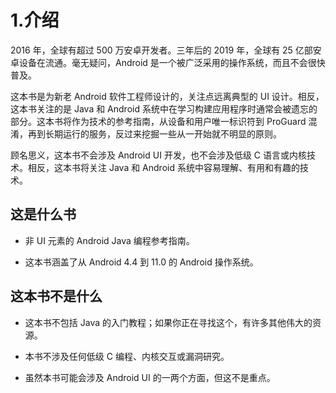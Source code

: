 # 1.介绍

2016 年，全球有超过 500 万安卓开发者。三年后的 2019 年，全球有 25 亿部安卓设备在流通。毫无疑问，Android 是一个被广泛采用的操作系统，而且不会很快普及。

这本书是为新老 Android 软件工程师设计的，关注点远离典型的 UI 设计。相反，这本书关注的是 Java 和 Android 系统中在学习构建应用程序时通常会被遗忘的部分。这本书将作为技术的参考指南，从设备和用户唯一标识符到 ProGuard 混淆，再到长期运行的服务，反过来挖掘一些从一开始就不明显的原则。

顾名思义，这本书不会涉及 Android UI 开发，也不会涉及低级 C 语言或内核技术。相反，这本书将关注 Java 和 Android 系统中容易理解、有用和有趣的技术。

## 这是什么书

*   非 UI 元素的 Android Java 编程参考指南。

*   这本书涵盖了从 Android 4.4 到 11.0 的 Android 操作系统。

## 这本书不是什么

*   这本书不包括 Java 的入门教程；如果你正在寻找这个，有许多其他伟大的资源。

*   本书不涉及任何低级 C 编程、内核交互或漏洞研究。

*   虽然本书可能会涉及 Android UI 的一两个方面，但这不是重点。